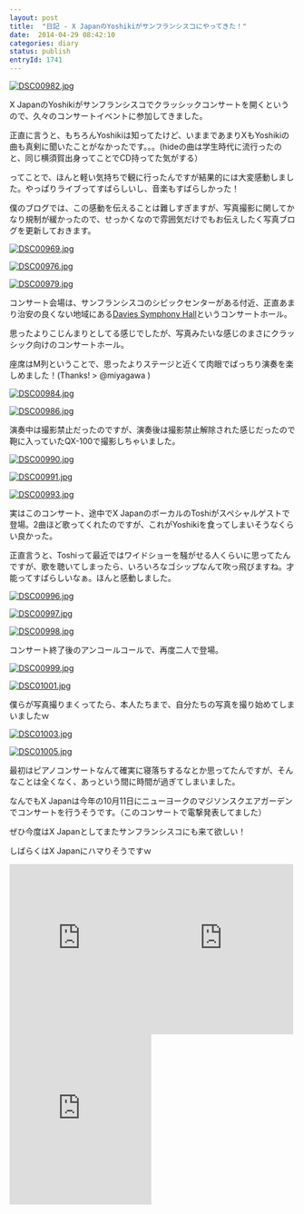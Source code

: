 ```yaml
---
layout: post
title:  "日記 - X JapanのYoshikiがサンフランシスコにやってきた！"
date:  2014-04-29 08:42:10
categories: diary
status: publish
entryId: 1741
---
```


<a class='flickr2tag-img' href='http://www.flickr.com/photo.gne?id=14036977406' title='DSC00982.jpg'><img src='http://farm6.staticflickr.com/5503/14036977406_5f6bca9d69_c.jpg' alt='DSC00982.jpg'></a>

X JapanのYoshikiがサンフランシスコでクラッシックコンサートを開くというので、久々のコンサートイベントに参加してきました。

正直に言うと、もちろんYoshikiは知ってたけど、いままであまりXもYoshikiの曲も真剣に聞いたことがなかったです。。。(hideの曲は学生時代に流行ったのと、同じ横須賀出身ってことでCD持ってた気がする）

ってことで、ほんと軽い気持ちで観に行ったんですが結果的には大変感動しました。やっぱりライブってすばらしいし、音楽もすばらしかった！

僕のブログでは、この感動を伝えることは難しすぎますが、写真撮影に関してかなり規制が緩かったので、せっかくなので雰囲気だけでもお伝えしたく写真ブログを更新しておきます。

<a class='flickr2tag-img' href='http://www.flickr.com/photo.gne?id=14060060185' title='DSC00969.jpg'><img src='http://farm8.staticflickr.com/7086/14060060185_4a98baff53_c.jpg' alt='DSC00969.jpg'></a>

<a class='flickr2tag-img' href='http://www.flickr.com/photo.gne?id=14036937176' title='DSC00976.jpg'><img src='http://farm6.staticflickr.com/5133/14036937176_243c160ae7_c.jpg' alt='DSC00976.jpg'></a>

<a class='flickr2tag-img' href='http://www.flickr.com/photo.gne?id=14056896542' title='DSC00979.jpg'><img src='http://farm8.staticflickr.com/7216/14056896542_63135b314f_c.jpg' alt='DSC00979.jpg'></a>

コンサート会場は、サンフランシスコのシビックセンターがある付近、正直あまり治安の良くない地域にある[Davies Symphony Hall](https://www.sfsymphony.org/Plan-Your-Visit/Directions,-Parking-Public-Transit.aspx)というコンサートホール。

思ったよりこじんまりとしてる感じでしたが、写真みたいな感じのまさにクラッシック向けのコンサートホール。

座席はM列ということで、思ったよりステージと近くて肉眼でばっちり演奏を楽しめました！(Thanks! > @miyagawa )

<a class='flickr2tag-img' href='http://www.flickr.com/photo.gne?id=14056925412' title='DSC00984.jpg'><img src='http://farm3.staticflickr.com/2929/14056925412_02d6d26a20_c.jpg' alt='DSC00984.jpg'></a>

<a class='flickr2tag-img' href='http://www.flickr.com/photo.gne?id=14036994436' title='DSC00986.jpg'><img src='http://farm8.staticflickr.com/7223/14036994436_cd5007f5d3_c.jpg' alt='DSC00986.jpg'></a>

演奏中は撮影禁止だったのですが、演奏後は撮影禁止解除された感じだったので鞄に入っていたQX-100で撮影しちゃいました。

<a class='flickr2tag-img' href='http://www.flickr.com/photo.gne?id=14060154445' title='DSC00990.jpg'><img src='http://farm8.staticflickr.com/7211/14060154445_0947e7776d_c.jpg' alt='DSC00990.jpg'></a>

<a class='flickr2tag-img' href='http://www.flickr.com/photo.gne?id=14060164995' title='DSC00991.jpg'><img src='http://farm8.staticflickr.com/7296/14060164995_328ac16e9d_c.jpg' alt='DSC00991.jpg'></a>

<a class='flickr2tag-img' href='http://www.flickr.com/photo.gne?id=14056977701' title='DSC00993.jpg'><img src='http://farm6.staticflickr.com/5466/14056977701_79345638e8_c.jpg' alt='DSC00993.jpg'></a>

実はこのコンサート、途中でX JapanのボーカルのToshiがスペシャルゲストで登場。2曲ほど歌ってくれたのですが、これがYoshikiを食ってしまいそうなくらい良かった。

正直言うと、Toshiって最近ではワイドショーを騒がせる人くらいに思ってたんですが、歌を聴いてしまったら、いろいろなゴシップなんて吹っ飛びますね。才能ってすばらしいなぁ。ほんと感動しました。

<a class='flickr2tag-img' href='http://www.flickr.com/photo.gne?id=14056999231' title='DSC00996.jpg'><img src='http://farm6.staticflickr.com/5081/14056999231_37ea87b718_c.jpg' alt='DSC00996.jpg'></a>

<a class='flickr2tag-img' href='http://www.flickr.com/photo.gne?id=14080256403' title='DSC00997.jpg'><img src='http://farm6.staticflickr.com/5318/14080256403_6b6a8336dc_c.jpg' alt='DSC00997.jpg'></a>

<a class='flickr2tag-img' href='http://www.flickr.com/photo.gne?id=14060692054' title='DSC00998.jpg'><img src='http://farm6.staticflickr.com/5010/14060692054_cbd19a57e8_c.jpg' alt='DSC00998.jpg'></a>

コンサート終了後のアンコールコールで、再度二人で登場。

<a class='flickr2tag-img' href='http://www.flickr.com/photo.gne?id=14057048472' title='DSC00999.jpg'><img src='http://farm8.staticflickr.com/7061/14057048472_9abd6291f1_c.jpg' alt='DSC00999.jpg'></a>

<a class='flickr2tag-img' href='http://www.flickr.com/photo.gne?id=14057066702' title='DSC01001.jpg'><img src='http://farm6.staticflickr.com/5553/14057066702_8d6dd34d0a_c.jpg' alt='DSC01001.jpg'></a>

僕らが写真撮りまくってたら、本人たちまで、自分たちの写真を撮り始めてしまいましたｗ

<a class='flickr2tag-img' href='http://www.flickr.com/photo.gne?id=14057062941' title='DSC01003.jpg'><img src='http://farm8.staticflickr.com/7202/14057062941_6a81cd1bf5_c.jpg' alt='DSC01003.jpg'></a>

<a class='flickr2tag-img' href='http://www.flickr.com/photo.gne?id=14060277315' title='DSC01005.jpg'><img src='http://farm8.staticflickr.com/7410/14060277315_ff7a6bd26d_c.jpg' alt='DSC01005.jpg'></a>

最初はピアノコンサートなんて確実に寝落ちするなとか思ってたんですが、そんなことは全くなく、あっという間に時間が過ぎてしまいました。

なんでもX Japanは今年の10月11日にニューヨークのマジソンスクエアガーデンでコンサートを行うそうです。（このコンサートで電撃発表してました）

ぜひ今度はX Japanとしてまたサンフランシスコにも来て欲しい！

しばらくはX Japanにハマりそうですｗ

<iframe src="https://widgets.itunes.apple.com/widget.html?c=jp&brc=FFFFFF&blc=FFFFFF&trc=FFFFFF&tlc=FFFFFF&d=&t=&m=music&e=album&w=250&h=300&ids=487609315&wt=discovery&partnerId=&affiliate_id=&at=&ct=" frameborder=0 style="overflow-x:hidden;overflow-y:hidden;width:250px;height: 300px;border:0px"></iframe><iframe src="https://widgets.itunes.apple.com/widget.html?c=jp&brc=FFFFFF&blc=FFFFFF&trc=FFFFFF&tlc=FFFFFF&d=&t=&m=music&e=album&w=250&h=300&ids=487662282&wt=discovery&partnerId=&affiliate_id=&at=&ct=" frameborder=0 style="overflow-x:hidden;overflow-y:hidden;width:250px;height: 300px;border:0px"></iframe><iframe src="https://widgets.itunes.apple.com/widget.html?c=jp&brc=FFFFFF&blc=FFFFFF&trc=FFFFFF&tlc=FFFFFF&d=&t=&m=music&e=album&w=250&h=300&ids=487197751&wt=discovery&partnerId=&affiliate_id=&at=&ct=" frameborder=0 style="overflow-x:hidden;overflow-y:hidden;width:250px;height: 300px;border:0px"></iframe>

